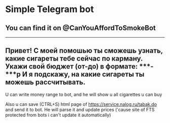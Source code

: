 # Simple Telegram bot
## You can find it on @CanYouAffordToSmokeBot
---

Привет! 
С моей помошью ты сможешь узнать, какие сигареты тебе сейчас по карману.
Укажи свой бюджет (от-до) в формате: ***-***р
И я подскажу, на какие сигареты ты можешь рассчитывать.
---

U can write money range to bot, and he will show u all cigarettes u can buy

Also u can save (CTRL+S) html page of https://service.nalog.ru/tabak.do and send it to bot. He will parse it and update prices 
('cause site of FTS protected from bots i can't update it automatically)
